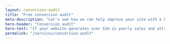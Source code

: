 ```yaml
---
layout: conversion-audit
title: "Free conversion audit"
meta-description: "Let's see how we can help improve your site with a FREE conversion audit "
hero-header: "Conversion audit"
hero-text: "If your website generates over $1m in yearly sales and attracts over 100k visitors each month, we can help you to increase your profits"
permalink: "/services/conversion-audit"
---
```

